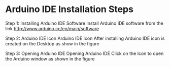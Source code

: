 # Arduino IDE Installation Steps

Step 1: Installing Arduino IDE Software
Install Arduino IDE software from the link http://www.arduino.cc/en/main/software

Step 2: Arduino IDE Icon
Arduino IDE Icon
After installing Arduino IDE icon is created on the Desktop as show in the figure

Step 3: Opening Arduino IDE
Opening Arduino IDE
Click on the Icon to open the Arduino window as shown in the figure

